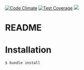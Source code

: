 [![Code Climate](https://codeclimate.com/github/MoodyCode/stwotwo/badges/gpa.svg)](https://codeclimate.com/github/MoodyCode/stwotwo)
[![Test Coverage](https://codeclimate.com/github/MoodyCode/stwotwo/badges/coverage.svg)](https://codeclimate.com/github/MoodyCode/stwotwo/coverage)
<a href="https://codeclimate.com/github/MoodyCode/stwotwo"><img src="https://codeclimate.com/github/MoodyCode/stwotwo/badges/issue_count.svg" /></a>
# README

# Installation
```
$ bundle install
```
